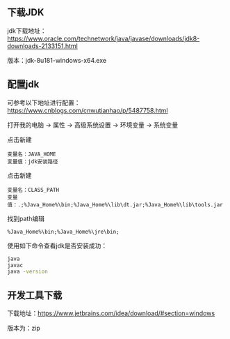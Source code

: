 ## 下载JDK

jdk下载地址：https://www.oracle.com/technetwork/java/javase/downloads/jdk8-downloads-2133151.html

版本：jdk-8u181-windows-x64.exe

## 配置jdk

可参考以下地址进行配置：https://www.cnblogs.com/cnwutianhao/p/5487758.html

打开我的电脑 -> 属性 -> 高级系统设置 -> 环境变量 -> 系统变量

点击新建

```
变量名：JAVA_HOME
变量值：jdk安装路径
```

点击新建

```
变量名：CLASS_PATH
变量值：.;%Java_Home%\bin;%Java_Home%\lib\dt.jar;%Java_Home%\lib\tools.jar
```

找到path编辑

```
%Java_Home%\bin;%Java_Home%\jre\bin;
```

使用如下命令查看jdk是否安装成功：

```bash
java
javac
java -version
```

## 开发工具下载

下载地址：https://www.jetbrains.com/idea/download/#section=windows

版本为：zip